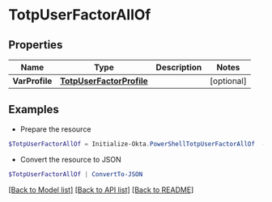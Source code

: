 # TotpUserFactorAllOf
## Properties

Name | Type | Description | Notes
------------ | ------------- | ------------- | -------------
**VarProfile** | [**TotpUserFactorProfile**](TotpUserFactorProfile.md) |  | [optional] 

## Examples

- Prepare the resource
```powershell
$TotpUserFactorAllOf = Initialize-Okta.PowerShellTotpUserFactorAllOf  -VarProfile null
```

- Convert the resource to JSON
```powershell
$TotpUserFactorAllOf | ConvertTo-JSON
```

[[Back to Model list]](../README.md#documentation-for-models) [[Back to API list]](../README.md#documentation-for-api-endpoints) [[Back to README]](../README.md)

